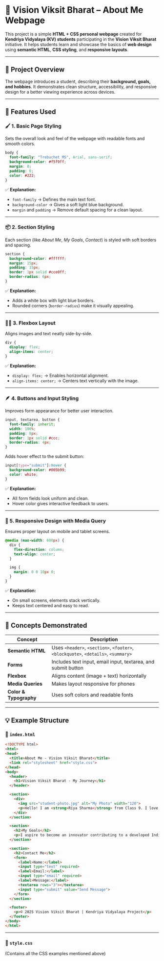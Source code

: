 # 🌟 **Vision Viksit Bharat – About Me Webpage**

This project is a simple **HTML + CSS personal webpage** created for **Kendriya Vidyalaya (KV) students** participating in the **Vision Viksit Bharat** initiative.
It helps students learn and showcase the basics of **web design** using **semantic HTML**, **CSS styling**, and **responsive layouts**.

---

## 🧩 **Project Overview**

The webpage introduces a student, describing their **background, goals, and hobbies**.
It demonstrates clean structure, accessibility, and responsive design for a better viewing experience across devices.

---

## 🎨 **Features Used**

### 🖌️ 1. **Basic Page Styling**

Sets the overall look and feel of the webpage with readable fonts and smooth colors.

```css
body {
  font-family: "Trebuchet MS", Arial, sans-serif;
  background-color: #f5f9ff;
  margin: 0;
  padding: 0;
  color: #222;
}
```

✅ **Explanation:**

* `font-family` → Defines the main text font.
* `background-color` → Gives a soft light blue background.
* `margin` and `padding` → Remove default spacing for a clean layout.

---

### 📦 2. **Section Styling**

Each section (like *About Me*, *My Goals*, *Contact*) is styled with soft borders and spacing.

```css
section {
  background-color: #ffffff;
  margin: 15px;
  padding: 15px;
  border: 1px solid #cce0ff;
  border-radius: 6px;
}
```

✅ **Explanation:**

* Adds a white box with light blue borders.
* Rounded corners (`border-radius`) make it visually appealing.

---

### 🧍‍♀️ 3. **Flexbox Layout**

Aligns images and text neatly side-by-side.

```css
div {
  display: flex;
  align-items: center;
}
```

✅ **Explanation:**

* `display: flex;` → Enables horizontal alignment.
* `align-items: center;` → Centers text vertically with the image.

---

### 🪶 4. **Buttons and Input Styling**

Improves form appearance for better user interaction.

```css
input, textarea, button {
  font-family: inherit;
  width: 100%;
  padding: 8px;
  border: 1px solid #ccc;
  border-radius: 4px;
}
```

Adds hover effect to the submit button:

```css
input[type="submit"]:hover {
  background-color: #005b99;
  color: white;
}
```

✅ **Explanation:**

* All form fields look uniform and clean.
* Hover color gives interactive feedback to users.

---

### 📱 5. **Responsive Design with Media Query**

Ensures proper layout on mobile and tablet screens.

```css
@media (max-width: 600px) {
  div {
    flex-direction: column;
    text-align: center;
  }

  img {
    margin: 0 0 10px 0;
  }
}
```

✅ **Explanation:**

* On small screens, elements stack vertically.
* Keeps text centered and easy to read.

---

## 🧠 **Concepts Demonstrated**

| Concept                | Description                                                                        |
| ---------------------- | ---------------------------------------------------------------------------------- |
| **Semantic HTML**      | Uses `<header>`, `<section>`, `<footer>`, `<blockquote>`, `<details>`, `<summary>` |
| **Forms**              | Includes text input, email input, textarea, and submit button                      |
| **Flexbox**            | Aligns content (image + text) horizontally                                         |
| **Media Queries**      | Makes layout responsive for phones                                                 |
| **Color & Typography** | Uses soft colors and readable fonts                                                |

---

## 💡 **Example Structure**

### 🧱 `index.html`

```html
<!DOCTYPE html>
<html>
<head>
  <title>About Me - Vision Viksit Bharat</title>
  <link rel="stylesheet" href="style.css">
</head>
<body>
  <header>
    <h1>Vision Viksit Bharat - My Journey</h1>
  </header>

  <section>
    <div>
      <img src="student-photo.jpg" alt="My Photo" width="120">
      <p>Hello! I am <strong>Riya Sharma</strong> from Class 9. I love coding, reading, and exploring new technologies.</p>
    </div>
  </section>

  <section>
    <h2>My Goals</h2>
    <p>I aspire to become an innovator contributing to a developed India through science and technology.</p>
  </section>

  <section>
    <h2>Contact Me</h2>
    <form>
      <label>Name:</label>
      <input type="text" required>
      <label>Email:</label>
      <input type="email" required>
      <label>Message:</label>
      <textarea rows="3"></textarea>
      <input type="submit" value="Send Message">
    </form>
  </section>

  <footer>
    <p>© 2025 Vision Viksit Bharat | Kendriya Vidyalaya Project</p>
  </footer>
</body>
</html>
```

---

### 🎨 `style.css`

(Contains all the CSS examples mentioned above)

